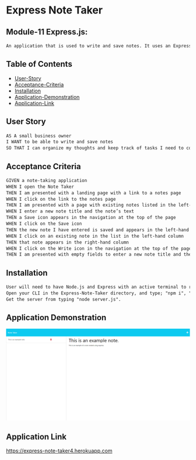 # Express Note Taker

## Module-11 Express.js: 
```md
An application that is used to write and save notes. It uses an Express.js back end and will save and retrieve data from a JSON file.
```

## Table of Contents

 * [User-Story](#user-story)
 * [Acceptance-Criteria](#acceptance-criteria)
 * [Installation](#installation)
 * [Application-Demonstration](#application-demonstration)
 * [Application-Link](#application-link)

## User Story

```md
AS A small business owner
I WANT to be able to write and save notes
SO THAT I can organize my thoughts and keep track of tasks I need to complete
```

## Acceptance Criteria

```md
GIVEN a note-taking application
WHEN I open the Note Taker
THEN I am presented with a landing page with a link to a notes page
WHEN I click on the link to the notes page
THEN I am presented with a page with existing notes listed in the left-hand column, plus empty fields to enter a new note title and the note’s text in the right-hand column
WHEN I enter a new note title and the note’s text
THEN a Save icon appears in the navigation at the top of the page
WHEN I click on the Save icon
THEN the new note I have entered is saved and appears in the left-hand column with the other existing notes
WHEN I click on an existing note in the list in the left-hand column
THEN that note appears in the right-hand column
WHEN I click on the Write icon in the navigation at the top of the page
THEN I am presented with empty fields to enter a new note title and the note’s text in the right-hand column
```
## Installation

```md
User will need to have Node.js and Express with an active terminal to run this application.
Open your CLI in the Express-Note-Taker directory, and type; "npm i", "npm i express", and "npm uuid" 
Get the server from typing "node server.js".
```

## Application Demonstration

![](./assets/images/note-demo.png)


## Application Link

https://express-note-taker4.herokuapp.com